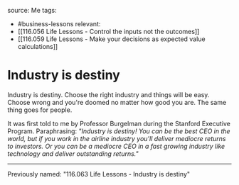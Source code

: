 source: Me
tags:
- #business-lessons 
relevant:
- [[116.056 Life Lessons - Control the inputs not the outcomes]]
- [[116.059 Life Lessons - Make your decisions as expected value calculations]]

# Industry is destiny

Industry is destiny. Choose the right industry and things will be easy. Choose wrong and you're doomed no matter how good you are. The same thing goes for people.

It was first told to me by Professor Burgelman during the Stanford Executive Program. Paraphrasing: _"Industry is destiny! You can be the best CEO in the world, but if you work in the airline industry you'll deliver mediocre returns to investors. Or you can be a mediocre CEO in a fast growing industry like technology and deliver outstanding returns."_

---

Previously named: "116.063 Life Lessons - Industry is destiny"